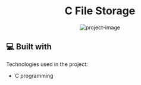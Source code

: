 <h1 align="center" id="title">C File Storage</h1>

<p align="center"><img src="https://user-images.githubusercontent.com/93994704/192632993-320ef69c-f73d-4dc5-9615-613d2ad4bf79.png" alt="project-image"></p>

  
<h2>💻 Built with</h2>

Technologies used in the project:

*   C programming
